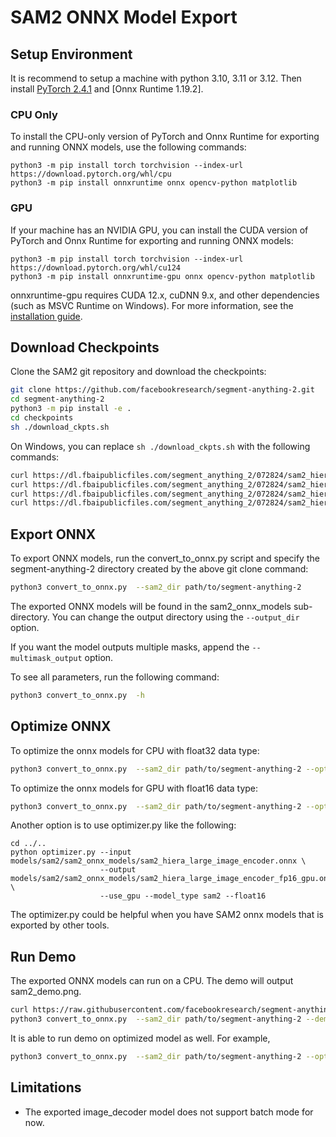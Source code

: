 # SAM2 ONNX Model Export

## Setup Environment
It is recommend to setup a machine with python 3.10, 3.11 or 3.12. Then install [PyTorch 2.4.1](https://pytorch.org/) and [Onnx Runtime 1.19.2].

### CPU Only
To install the CPU-only version of PyTorch and Onnx Runtime for exporting and running ONNX models, use the following commands:
```
python3 -m pip install torch torchvision --index-url https://download.pytorch.org/whl/cpu
python3 -m pip install onnxruntime onnx opencv-python matplotlib
```

### GPU
If your machine has an NVIDIA GPU, you can install the CUDA version of PyTorch and Onnx Runtime for exporting and running ONNX models:

```
python3 -m pip install torch torchvision --index-url https://download.pytorch.org/whl/cu124
python3 -m pip install onnxruntime-gpu onnx opencv-python matplotlib
```

onnxruntime-gpu requires CUDA 12.x, cuDNN 9.x, and other dependencies (such as MSVC Runtime on Windows). For more information, see the [installation guide](https://onnxruntime.ai/docs/install/#python-installs).

## Download Checkpoints

Clone the SAM2 git repository and download the checkpoints:
```bash
git clone https://github.com/facebookresearch/segment-anything-2.git
cd segment-anything-2
python3 -m pip install -e .
cd checkpoints
sh ./download_ckpts.sh
```

On Windows, you can replace `sh ./download_ckpts.sh` with the following commands:
```bash
curl https://dl.fbaipublicfiles.com/segment_anything_2/072824/sam2_hiera_tiny.pt > sam2_hiera_tiny.pt
curl https://dl.fbaipublicfiles.com/segment_anything_2/072824/sam2_hiera_small.pt > sam2_hiera_small.pt
curl https://dl.fbaipublicfiles.com/segment_anything_2/072824/sam2_hiera_base_plus.pt > sam2_hiera_base_plus.pt
curl https://dl.fbaipublicfiles.com/segment_anything_2/072824/sam2_hiera_large.pt > sam2_hiera_large.pt
```

## Export ONNX
To export ONNX models, run the convert_to_onnx.py script and specify the segment-anything-2 directory created by the above git clone command:
```bash
python3 convert_to_onnx.py  --sam2_dir path/to/segment-anything-2
```

The exported ONNX models will be found in the sam2_onnx_models sub-directory. You can change the output directory using the `--output_dir` option.

If you want the model outputs multiple masks, append the `--multimask_output` option.

To see all parameters, run the following command:
```bash
python3 convert_to_onnx.py  -h
```

## Optimize ONNX

To optimize the onnx models for CPU with float32 data type:
```bash
python3 convert_to_onnx.py  --sam2_dir path/to/segment-anything-2 --optimize --dtype fp32
```

To optimize the onnx models for GPU with float16 data type:
```bash
python3 convert_to_onnx.py  --sam2_dir path/to/segment-anything-2 --optimize --dtype fp16 --use_gpu
```

Another option is to use optimizer.py like the following:
```
cd ../..
python optimizer.py --input models/sam2/sam2_onnx_models/sam2_hiera_large_image_encoder.onnx \
                    --output models/sam2/sam2_onnx_models/sam2_hiera_large_image_encoder_fp16_gpu.onnx \
                    --use_gpu --model_type sam2 --float16
```
The optimizer.py could be helpful when you have SAM2 onnx models that is exported by other tools.

## Run Demo

The exported ONNX models can run on a CPU. The demo will output sam2_demo.png.
```bash
curl https://raw.githubusercontent.com/facebookresearch/segment-anything-2/main/notebooks/images/truck.jpg > truck.jpg
python3 convert_to_onnx.py  --sam2_dir path/to/segment-anything-2 --demo
```

It is able to run demo on optimized model as well. For example,
```bash
python3 convert_to_onnx.py  --sam2_dir path/to/segment-anything-2 --optimize --dtype fp16 --use_gpu --demo
```



## Limitations
- The exported image_decoder model does not support batch mode for now.
